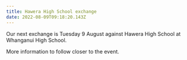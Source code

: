 ```yaml
---
title: Hawera High School exchange
date: 2022-08-09T09:18:20.143Z
---
```

Our next exchange is Tuesday 9 August against Hawera High School at Whanganui High School.

More information to follow closer to the event.